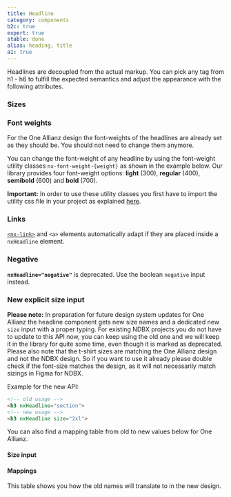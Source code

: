 ```yaml
---
title: Headline
category: components
b2c: true
expert: true
stable: done
alias: heading, title
a1: true
---
```


Headlines are decoupled from the actual markup. You can pick any tag from h1 - h6 to fulfill the expected semantics and adjust the appearance with the following attributes.

### Sizes
<!-- example(headline-sizes-deprecated) -->

### Font weights

<div class="docs-a1">
For the One Allianz design the font-weights of the headlines are already set as they should be. You should not need to change them anymore.
</div>

<div class="docs-hide-a1">

You can change the font-weight of any headline by using the font-weight utility classes `nx-font-weight-{weight}` as shown in the example below. Our library provides four font-weight options: **light** (300), **regular** (400), **semibold** (600) and **bold** (700).

**Important:** In order to use these utility classes you first have to import the utility css file in your project as explained [here](./documentation/typography/overview).

<!-- example(headline-font-weights) -->

</div>

### Links

[`<nx-link>`](./documentation/link/overview) and `<a>` elements automatically adapt if they are placed inside a `nxHeadline` element.

<!-- example(headline-links) -->

### Negative
<div class="docs-deprecation-warning">
  <strong><code>nxHeadline="negative"</code></strong> is deprecated. Use the boolean <code>negative</code> input instead.
</div>

<!-- example(headline-negative) -->

### New explicit size input
<div class="docs-deprecation-warning">
  <strong>Please note:</strong> In preparation for future design system updates for One Allianz the headline component gets new size names and a dedicated new <code>size</code> input with a proper typing.
  For existing NDBX projects you do not have to update to this API now, you can keep using the old one and we will keep it in the library for quite some time, even though it is marked as deprecated.
  Please also note that the t-shirt sizes are matching the One Allianz design and not the NDBX design. So if you want to use it already please double check if the font-size matches the design, as it will not necessarily match sizings in Figma for NDBX.

  Example for the new API:

  ```html
  <!-- old usage -->
  <h3 nxHeadline="section">
  <!-- new usage -->
  <h3 nxHeadline size="2xl">
  ```
  You can also find a mapping table from old to new values below for One Allianz.
</div>

#### Size input
<!-- example(headline-sizes-a1) -->

#### Mappings
This table shows you how the old names will translate to in the new design.

<!-- example(headline-sizes-mapping, { "hideHeader": true }) -->


